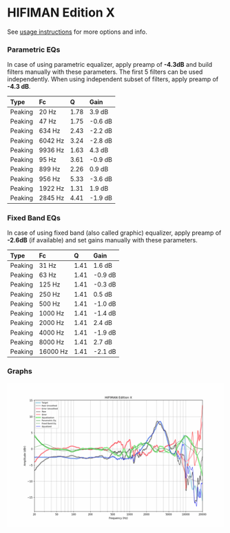 # HIFIMAN Edition X
See [usage instructions](https://github.com/jaakkopasanen/AutoEq#usage) for more options and info.

### Parametric EQs
In case of using parametric equalizer, apply preamp of **-4.3dB** and build filters manually
with these parameters. The first 5 filters can be used independently.
When using independent subset of filters, apply preamp of **-4.3 dB**.

| Type    | Fc      |    Q | Gain    |
|:--------|:--------|:-----|:--------|
| Peaking | 20 Hz   | 1.78 | 3.9 dB  |
| Peaking | 47 Hz   | 1.75 | -0.6 dB |
| Peaking | 634 Hz  | 2.43 | -2.2 dB |
| Peaking | 6042 Hz | 3.24 | -2.8 dB |
| Peaking | 9936 Hz | 1.63 | 4.3 dB  |
| Peaking | 95 Hz   | 3.61 | -0.9 dB |
| Peaking | 899 Hz  | 2.26 | 0.9 dB  |
| Peaking | 956 Hz  | 5.33 | -3.6 dB |
| Peaking | 1922 Hz | 1.31 | 1.9 dB  |
| Peaking | 2845 Hz | 4.41 | -1.9 dB |

### Fixed Band EQs
In case of using fixed band (also called graphic) equalizer, apply preamp of **-2.6dB**
(if available) and set gains manually with these parameters.

| Type    | Fc       |    Q | Gain    |
|:--------|:---------|:-----|:--------|
| Peaking | 31 Hz    | 1.41 | 1.6 dB  |
| Peaking | 63 Hz    | 1.41 | -0.9 dB |
| Peaking | 125 Hz   | 1.41 | -0.3 dB |
| Peaking | 250 Hz   | 1.41 | 0.5 dB  |
| Peaking | 500 Hz   | 1.41 | -1.0 dB |
| Peaking | 1000 Hz  | 1.41 | -1.4 dB |
| Peaking | 2000 Hz  | 1.41 | 2.4 dB  |
| Peaking | 4000 Hz  | 1.41 | -1.9 dB |
| Peaking | 8000 Hz  | 1.41 | 2.7 dB  |
| Peaking | 16000 Hz | 1.41 | -2.1 dB |

### Graphs
![](./HIFIMAN%20Edition%20X.png)